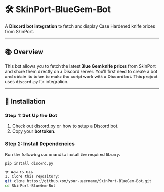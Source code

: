# 🛠️ SkinPort-BlueGem-Bot

A **Discord bot integration** to fetch and display Case Hardened knife prices from SkinPort.

---

## 📚 Overview

This bot allows you to fetch the latest **Blue Gem knife prices** from SkinPort and share them directly on a Discord server. You'll first need to create a bot and obtain its token to make the script work with a Discord bot. This project uses `discord.py` for integration.

---

## 🚀 Installation

### Step 1: Set Up the Bot
1. Check out discord.py on how to setup a Discord bot.
2. Copy your **bot token**.

### Step 2: Install Dependencies
Run the following command to install the required library:
```bash
pip install discord.py

🛠️ How to Use
1. Clone this repository:
git clone https://github.com/your-username/SkinPort-BlueGem-Bot.git
cd SkinPort-BlueGem-Bot


